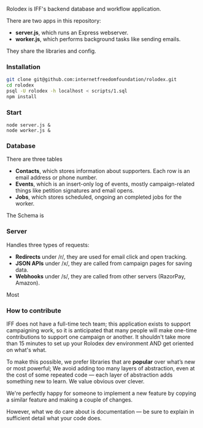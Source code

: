 Rolodex is IFF's backend database and workflow application.

There are two apps in this repository:
- **server.js**, which runs an Express webserver. 
- **worker.js**, which performs background tasks like sending emails.

They share the libraries and config.

### Installation

```sh
git clone git@github.com:internetfreedomfoundation/rolodex.git
cd rolodex
psql -U rolodex -h localhost < scripts/1.sql
npm install
```

### Start

```
node server.js &
node worker.js &
```

### Database

There are three tables

- **Contacts**, which stores information about supporters. Each row is an email address or phone number.
- **Events**, which is an insert-only log of events, mostly campaign-related things like petition signatures and email opens.
- **Jobs**, which stores scheduled, ongoing an completed jobs for the worker.

The Schema is 

### Server

Handles three types of requests:
- **Redirects** under /r/, they are used for email click and open tracking.
- **JSON APIs** under /x/, they are called from campaign pages for saving data.
- **Webhooks**  under /s/, they are called from other servers (RazorPay, Amazon).

Most 

### How to contribute

IFF does not have a full-time tech team; this application exists to support campaigning work, so it is anticipated that many people will make one-time contributions to support one campaign or another. It shouldn't take more than 15 minutes to set up your Rolodex dev environment AND get oriented on what's what.

To make this possible, we prefer libraries that are **popular** over what’s new or most powerful; We avoid adding too many layers of abstraction, even at the cost of some repeated code — each layer of abstraction adds something new to learn. We value obvious over clever.

We're perfectly happy for someone to implement a new feature by copying a similar feature and making a couple of changes.

However, what we do care about is documentation — be sure to explain in sufficient detail what your code does.
